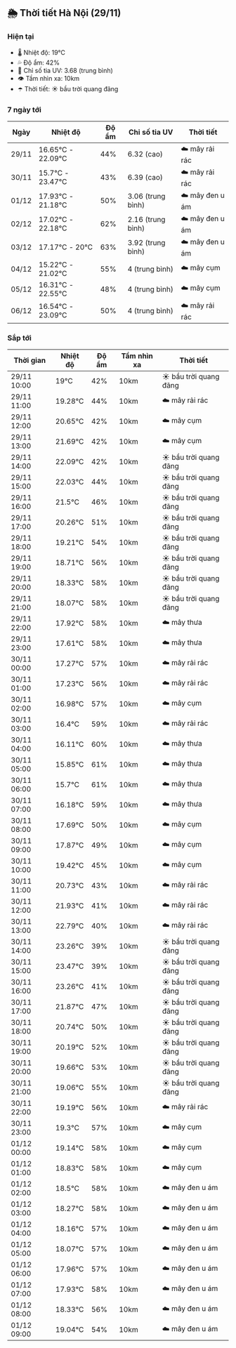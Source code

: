 ## 🌦️ Thời tiết Hà Nội (29/11)

### Hiện tại

- 🌡️ Nhiệt độ: 19℃
- 💦 Độ ẩm: 42%
- 🌟 Chỉ số tia UV: 3.68 (trung bình)
- 👁️ Tầm nhìn xa: 10km
- ☂️ Thời tiết: ☀️ bầu trời quang đãng

### 7 ngày tới

| Ngày | Nhiệt độ | Độ ẩm | Chỉ số tia UV | Thời tiết |
| --- | --- | --- | --- | --- |
| 29/11 | 16.65℃ - 22.09℃ | 44% | 6.32 (cao) | ☁️ mây rải rác |
| 30/11 | 15.7℃ - 23.47℃ | 43% | 6.39 (cao) | ☁️ mây rải rác |
| 01/12 | 17.93℃ - 21.18℃ | 50% | 3.06 (trung bình) | ☁️ mây đen u ám |
| 02/12 | 17.02℃ - 22.18℃ | 62% | 2.16 (trung bình) | ☁️ mây đen u ám |
| 03/12 | 17.17℃ - 20℃ | 63% | 3.92 (trung bình) | ☁️ mây đen u ám |
| 04/12 | 15.22℃ - 21.02℃ | 55% | 4 (trung bình) | ☁️ mây cụm |
| 05/12 | 16.31℃ - 22.55℃ | 48% | 4 (trung bình) | ☁️ mây cụm |
| 06/12 | 16.54℃ - 23.09℃ | 50% | 4 (trung bình) | ☁️ mây rải rác |

### Sắp tới

| Thời gian | Nhiệt độ | Độ ẩm | Tầm nhìn xa | Thời tiết |
| --- | --- | --- | --- | --- |
| 29/11 10:00 | 19℃ | 42% | 10km | ☀️ bầu trời quang đãng |
| 29/11 11:00 | 19.28℃ | 44% | 10km | ☁️ mây rải rác |
| 29/11 12:00 | 20.65℃ | 42% | 10km | ☁️ mây cụm |
| 29/11 13:00 | 21.69℃ | 42% | 10km | ☁️ mây cụm |
| 29/11 14:00 | 22.09℃ | 42% | 10km | ☀️ bầu trời quang đãng |
| 29/11 15:00 | 22.03℃ | 44% | 10km | ☀️ bầu trời quang đãng |
| 29/11 16:00 | 21.5℃ | 46% | 10km | ☀️ bầu trời quang đãng |
| 29/11 17:00 | 20.26℃ | 51% | 10km | ☀️ bầu trời quang đãng |
| 29/11 18:00 | 19.21℃ | 54% | 10km | ☀️ bầu trời quang đãng |
| 29/11 19:00 | 18.71℃ | 56% | 10km | ☀️ bầu trời quang đãng |
| 29/11 20:00 | 18.33℃ | 58% | 10km | ☀️ bầu trời quang đãng |
| 29/11 21:00 | 18.07℃ | 58% | 10km | ☀️ bầu trời quang đãng |
| 29/11 22:00 | 17.92℃ | 58% | 10km | ☁️ mây thưa |
| 29/11 23:00 | 17.61℃ | 58% | 10km | ☁️ mây thưa |
| 30/11 00:00 | 17.27℃ | 57% | 10km | ☁️ mây rải rác |
| 30/11 01:00 | 17.23℃ | 56% | 10km | ☁️ mây rải rác |
| 30/11 02:00 | 16.98℃ | 57% | 10km | ☁️ mây cụm |
| 30/11 03:00 | 16.4℃ | 59% | 10km | ☁️ mây rải rác |
| 30/11 04:00 | 16.11℃ | 60% | 10km | ☁️ mây thưa |
| 30/11 05:00 | 15.85℃ | 61% | 10km | ☁️ mây thưa |
| 30/11 06:00 | 15.7℃ | 61% | 10km | ☁️ mây thưa |
| 30/11 07:00 | 16.18℃ | 59% | 10km | ☁️ mây thưa |
| 30/11 08:00 | 17.69℃ | 50% | 10km | ☁️ mây cụm |
| 30/11 09:00 | 17.87℃ | 49% | 10km | ☁️ mây cụm |
| 30/11 10:00 | 19.42℃ | 45% | 10km | ☁️ mây cụm |
| 30/11 11:00 | 20.73℃ | 43% | 10km | ☁️ mây rải rác |
| 30/11 12:00 | 21.93℃ | 41% | 10km | ☁️ mây rải rác |
| 30/11 13:00 | 22.79℃ | 40% | 10km | ☁️ mây rải rác |
| 30/11 14:00 | 23.26℃ | 39% | 10km | ☀️ bầu trời quang đãng |
| 30/11 15:00 | 23.47℃ | 39% | 10km | ☀️ bầu trời quang đãng |
| 30/11 16:00 | 23.26℃ | 41% | 10km | ☀️ bầu trời quang đãng |
| 30/11 17:00 | 21.87℃ | 47% | 10km | ☀️ bầu trời quang đãng |
| 30/11 18:00 | 20.74℃ | 50% | 10km | ☀️ bầu trời quang đãng |
| 30/11 19:00 | 20.19℃ | 52% | 10km | ☀️ bầu trời quang đãng |
| 30/11 20:00 | 19.66℃ | 53% | 10km | ☀️ bầu trời quang đãng |
| 30/11 21:00 | 19.06℃ | 55% | 10km | ☀️ bầu trời quang đãng |
| 30/11 22:00 | 19.19℃ | 56% | 10km | ☁️ mây rải rác |
| 30/11 23:00 | 19.3℃ | 57% | 10km | ☁️ mây cụm |
| 01/12 00:00 | 19.14℃ | 58% | 10km | ☁️ mây cụm |
| 01/12 01:00 | 18.83℃ | 58% | 10km | ☁️ mây cụm |
| 01/12 02:00 | 18.5℃ | 58% | 10km | ☁️ mây đen u ám |
| 01/12 03:00 | 18.27℃ | 58% | 10km | ☁️ mây đen u ám |
| 01/12 04:00 | 18.16℃ | 57% | 10km | ☁️ mây đen u ám |
| 01/12 05:00 | 18.07℃ | 57% | 10km | ☁️ mây đen u ám |
| 01/12 06:00 | 17.96℃ | 57% | 10km | ☁️ mây đen u ám |
| 01/12 07:00 | 17.93℃ | 58% | 10km | ☁️ mây đen u ám |
| 01/12 08:00 | 18.33℃ | 56% | 10km | ☁️ mây đen u ám |
| 01/12 09:00 | 19.04℃ | 54% | 10km | ☁️ mây đen u ám |
